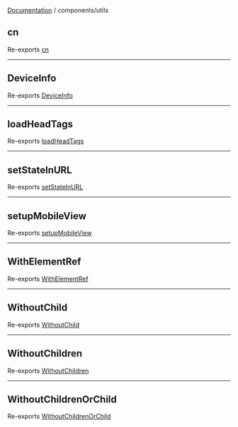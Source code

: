 [Documentation](../modules.md) / components/utils

## cn

Re-exports [cn](utils.md#cn)

***

## DeviceInfo

Re-exports [DeviceInfo](utils.md#deviceinfo)

***

## loadHeadTags

Re-exports [loadHeadTags](utils.md#loadheadtags)

***

## setStateInURL

Re-exports [setStateInURL](utils.md#setstateinurl)

***

## setupMobileView

Re-exports [setupMobileView](utils.md#setupmobileview)

***

## WithElementRef

Re-exports [WithElementRef](utils.md#withelementref)

***

## WithoutChild

Re-exports [WithoutChild](utils.md#withoutchild)

***

## WithoutChildren

Re-exports [WithoutChildren](utils.md#withoutchildren)

***

## WithoutChildrenOrChild

Re-exports [WithoutChildrenOrChild](utils.md#withoutchildrenorchild)
